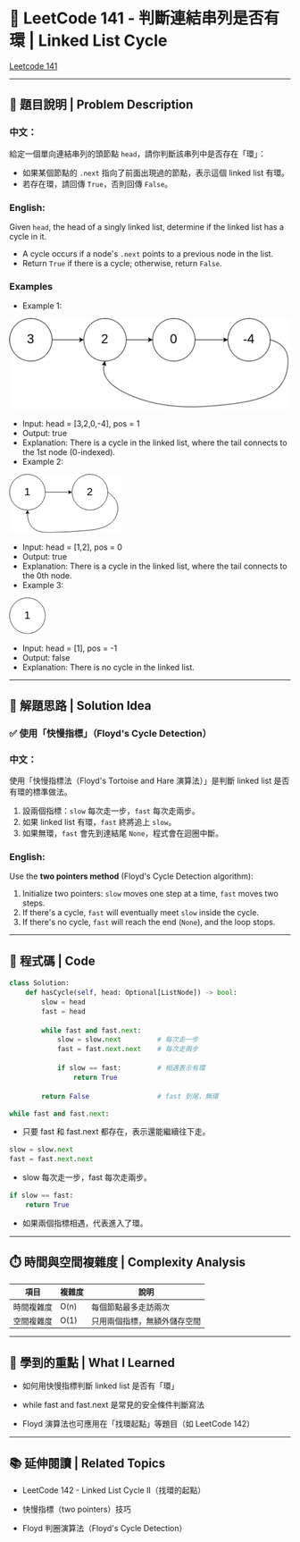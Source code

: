 # 🔁 LeetCode 141 - 判斷連結串列是否有環 | Linked List Cycle

[Leetcode 141](https://leetcode.com/problems/linked-list-cycle/)

---

## 📘 題目說明 | Problem Description

### 中文：
給定一個單向連結串列的頭節點 `head`，請你判斷該串列中是否存在「環」：

- 如果某個節點的 `.next` 指向了前面出現過的節點，表示這個 linked list 有環。
- 若存在環，請回傳 `True`，否則回傳 `False`。

### English:
Given `head`, the head of a singly linked list, determine if the linked list has a cycle in it.

- A cycle occurs if a node's `.next` points to a previous node in the list.
- Return `True` if there is a cycle; otherwise, return `False`.

### Examples
- Example 1:

![](../images/141_circularlinkedlist_ex1.png)
- Input: head = [3,2,0,-4], pos = 1
- Output: true
- Explanation: There is a cycle in the linked list, where the tail connects to the 1st node (0-indexed).
- Example 2:

![](../images/141_circularlinkedlist_ex2.png)
- Input: head = [1,2], pos = 0
- Output: true
- Explanation: There is a cycle in the linked list, where the tail connects to the 0th node.
- Example 3:

![](../images/141_circularlinkedlist_ex3.png)
- Input: head = [1], pos = -1
- Output: false
- Explanation: There is no cycle in the linked list.

---

## 🧠 解題思路 | Solution Idea

### ✅ 使用「快慢指標」（Floyd's Cycle Detection）

### 中文：
使用「快慢指標法（Floyd's Tortoise and Hare 演算法）」是判斷 linked list 是否有環的標準做法。

1. 設兩個指標：`slow` 每次走一步，`fast` 每次走兩步。
2. 如果 linked list 有環，`fast` 終將追上 `slow`。
3. 如果無環，`fast` 會先到達結尾 `None`，程式會在迴圈中斷。

### English:
Use the **two pointers method** (Floyd's Cycle Detection algorithm):

1. Initialize two pointers: `slow` moves one step at a time, `fast` moves two steps.
2. If there's a cycle, `fast` will eventually meet `slow` inside the cycle.
3. If there's no cycle, `fast` will reach the end (`None`), and the loop stops.

---

## 🧾 程式碼 | Code

```python
class Solution:
    def hasCycle(self, head: Optional[ListNode]) -> bool:
        slow = head
        fast = head

        while fast and fast.next:
            slow = slow.next         # 每次走一步
            fast = fast.next.next    # 每次走兩步

            if slow == fast:         # 相遇表示有環
                return True

        return False                 # fast 到尾，無環
```

```python
while fast and fast.next:
```
- 只要 fast 和 fast.next 都存在，表示還能繼續往下走。

```python
slow = slow.next
fast = fast.next.next
```
- slow 每次走一步，fast 每次走兩步。

```python
if slow == fast:
    return True
```
- 如果兩個指標相遇，代表進入了環。

---

## ⏱️ 時間與空間複雜度 | Complexity Analysis
| 項目    | 複雜度  | 說明             |
| ----- | ---- | -------------- |
| 時間複雜度 | O(n) | 每個節點最多走訪兩次     |
| 空間複雜度 | O(1) | 只用兩個指標，無額外儲存空間 |

---

## 🧠 學到的重點 | What I Learned
- 如何用快慢指標判斷 linked list 是否有「環」

- while fast and fast.next 是常見的安全條件判斷寫法

- Floyd 演算法也可應用在「找環起點」等題目（如 LeetCode 142）

---

## 📚 延伸閱讀 | Related Topics
- LeetCode 142 - Linked List Cycle II（找環的起點）

- 快慢指標（two pointers）技巧

- Floyd 判圈演算法（Floyd's Cycle Detection）
